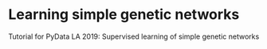 # Learning simple genetic networks 

 Tutorial for PyData LA 2019: Supervised learning of simple genetic networks
